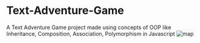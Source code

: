 # Text-Adventure-Game
A Text Adventure Game project made using concepts of OOP like Inheritance, Composition, Association, Polymorphism in Javascript
![map](../Text-Adventure-Game-1/map.jpeg)